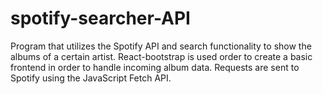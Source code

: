 # spotify-searcher-API  
Program that utilizes the Spotify API and search functionality to show the albums of a certain artist. 
React-bootstrap is used order to create a basic frontend in order to handle incoming album data.
Requests are sent to Spotify using the JavaScript Fetch API.
